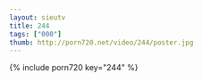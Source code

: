 ```yaml
--- 
layout: sieutv
title: 244
tags: ["000"]
thumb: http://porn720.net/video/244/poster.jpg
---
```

{% include porn720 key="244" %} 
